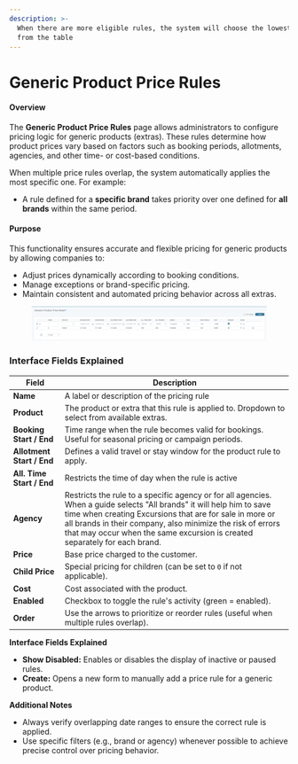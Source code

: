 ```yaml
---
description: >-
  When there are more eligible rules, the system will choose the lowest rule
  from the table
---
```


# Generic Product Price Rules

#### Overview

The **Generic Product Price Rules** page allows administrators to configure pricing logic for generic products (extras). These rules determine how product prices vary based on factors such as booking periods, allotments, agencies, and other time- or cost-based conditions.

When multiple price rules overlap, the system automatically applies the most specific one. For example:

* A rule defined for a **specific brand** takes priority over one defined for **all brands** within the same period.

#### Purpose

This functionality ensures accurate and flexible pricing for generic products by allowing companies to:

* Adjust prices dynamically according to booking conditions.
* Manage exceptions or brand-specific pricing.
* Maintain consistent and automated pricing behavior across all extras.

<figure><img src=".gitbook/assets/image (278).png" alt=""><figcaption></figcaption></figure>

### Interface Fields Explained

| Field                     | Description                                                                                                                                                                                                                                                                                                                    |
| ------------------------- | ------------------------------------------------------------------------------------------------------------------------------------------------------------------------------------------------------------------------------------------------------------------------------------------------------------------------------ |
| **Name**                  | A label or description of the pricing rule                                                                                                                                                                                                                                                                                     |
| **Product**               | The product or extra that this rule is applied to. Dropdown to select from available extras.                                                                                                                                                                                                                                   |
| **Booking Start / End**   | Time range when the rule becomes valid for bookings. Useful for seasonal pricing or campaign periods.                                                                                                                                                                                                                          |
| **Allotment Start / End** | Defines a valid travel or stay window for the product rule to apply.                                                                                                                                                                                                                                                           |
| **All. Time Start / End** | Restricts the time of day when the rule is active                                                                                                                                                                                                                                                                              |
| **Agency**                | Restricts the rule to a specific agency or for all agencies. When a guide selects "All brands" it will help him to save time when creating Excursions that are for sale in more or all brands in their company, also minimize  the risk of errors that may occur when the same excursion is created separately for each brand. |
| **Price**                 | Base price charged to the customer.                                                                                                                                                                                                                                                                                            |
| **Child Price**           | Special pricing for children (can be set to `0` if not applicable).                                                                                                                                                                                                                                                            |
| **Cost**                  | Cost associated with the product.                                                                                                                                                                                                                                                                                              |
| **Enabled**               | Checkbox to toggle the rule's activity (green = enabled).                                                                                                                                                                                                                                                                      |
| **Order**                 | Use the arrows to prioritize or reorder rules (useful when multiple rules overlap).                                                                                                                                                                                                                                            |

**Interface Fields Explained**

* **Show Disabled:** Enables or disables the display of inactive or paused rules.
* **Create:** Opens a new form to manually add a price rule for a generic product.

**Additional Notes**

* Always verify overlapping date ranges to ensure the correct rule is applied.
* Use specific filters (e.g., brand or agency) whenever possible to achieve precise control over pricing behavior.
